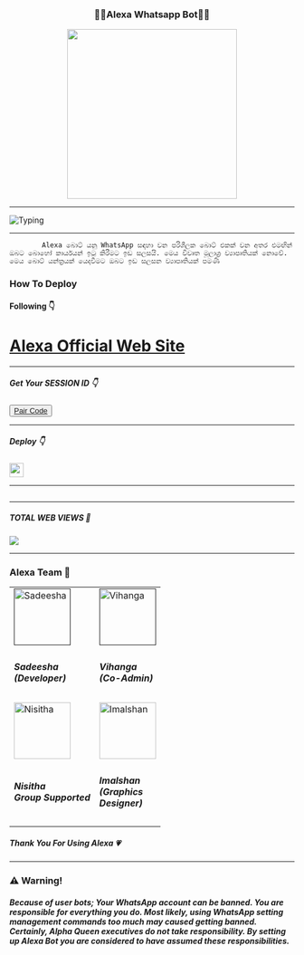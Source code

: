 <div align="center">
	<h3>👸🏻Alexa Whatsapp Bot👸🏻</h3>
<img src="https://i.ibb.co/z52R6XR/bg.jpg" width="300" height="300">
</div>
<hr>
<img src="https://readme-typing-svg.herokuapp.com?size=33&width=1000&lines=Welcome+To+Alexa...;Created+by+Sadeesha...;World+Best+Whatsapp+User+Bot...;Simple+Java+Script+Bot...;Simple+And+Fast+Drploy...;Thank+You+For+Using+Alexa..."
            alt="Typing">

<hr>

			Alexa බොට් යනු WhatsApp සඳහා වන පරිශීලක බොට් එකක් වන අතර එමඟින් ඔබට බොහෝ කාර්යයන් ඉටු කිරීමට ඉඩ සලසයි. මෙය විවෘත මූලාශ්‍ර ව්‍යාපෘතියක් නොවේ. මෙය බොට් යන්ත්‍රයක් යෙදවීමට ඔබට ඉඩ සලසන ව්‍යාපෘතියක් පමණි
       
<h3>How To Deploy </h3>

<h4>Following 👇</h4>
<h1><a href="http://sadiyamin.github.io/Test">Alexa Official Web Site</a></h1>
<p><tbody>

<hr>
	
<h5>Get Your SESSION ID 👇</h5> 
	
<button><tr><a href="https://dependent-lucille-sadiyamin-2d7bde60.koyeb.app/">Pair Code</a></tr></button>
<hr>
<h5>Deploy 👇</h5>
<a href="http://koyeb.com" ><img src="https://i.ibb.co/t4KftP0/images.png width="50" height="25"></a>

<hr>
<img src="http://readme-typing-svg.herokuapp.com?color=d1fa02&center=true&vCenter=true&multiline=false&lines=Created+By+Sadeesha_Min" alt="">
<hr>

<h5>TOTAL WEB VIEWS 🌹</h5>
<img src="https://profile-counter.glitch.me/Sadeesha/count.svg" center>

<hr>


<h3>Alexa Team 🐣</h3>
<table>
<tbody>
<tr>
<td><a href=""><img src="https://i.ibb.co/Lg7CQgB/IMG-20240322-WA0008-01.jpg" width="100" height="100" alt="Sadeesha"></a></td>
<td><a href=""><img src="https://i.ibb.co/chgBVvB/vihanga.jpg" width="100" height="100" alt="Vihanga"></a></td>
											
</tr>
<tr>
<td><h5>Sadeesha</br>(Developer)</h5></td>
<td><h5> Vihanga</br>(Co-Admin)</h5></td>
											
</tr>

<tr>
	<td><img src="https://i.ibb.co/xM8gkj9/img-2-1724039784821.webp" width="100" height="100" alt="Nisitha"></td>
	<td><img src="http://i.ibb.co/HGMmFhY/img-1-1724244686195.webp" width="100" height="100" alt="Imalshan"></td>
</tr>
<tr>
	<td>
		<h5>Nisitha<br>Group Supported</h5>
		<td><h5>Imalshan<br>(Graphics<br>Designer)</h5></td>
	</td>
</tr>
</tr>
</tbody>
</table>

<h5>Thank You For Using Alexa 💗</h5>

<hr>

<h3>⚠️ Warning!</h3>

<h5>Because of user bots; Your WhatsApp account can be banned. You are responsible for everything you do. Most likely, using WhatsApp setting management commands too much may caused getting banned. Certainly, Alpha Queen executives do not take responsibility. By setting up Alexa Bot you are considered to have assumed these responsibilities.</h5>
